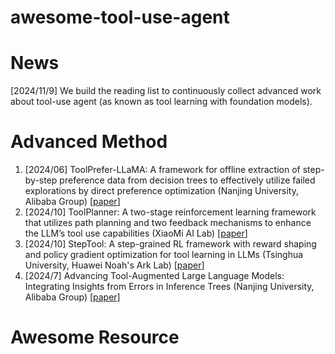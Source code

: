# awesome-tool-use-agent

# News
[2024/11/9] We build the reading list to continuously collect advanced work about tool-use agent (as known as tool learning with foundation models). 


# Advanced Method

1. [2024/06] ToolPrefer-LLaMA: A framework for offline extraction of step-by-step preference data from decision trees to effectively utilize failed explorations by direct preference optimization (Nanjing University, Alibaba Group) [[paper](http://arxiv.org/abs/2406.07115)]
2. [2024/10] ToolPlanner: A two-stage reinforcement learning framework that utilizes path planning and two feedback mechanisms to enhance the LLM’s tool use capabilities (XiaoMi AI Lab) [[paper](http://arxiv.org/abs/2409.14826)]
3. [2024/10] StepTool: A step-grained RL framework with reward shaping and policy gradient optimization for tool learning in LLMs (Tsinghua University, Huawei Noah's Ark Lab) [[paper](http://arxiv.org/abs/2410.07745)]
4. [2024/7] Advancing Tool-Augmented Large Language Models: Integrating Insights from Errors in Inference Trees (Nanjing University, Alibaba Group) [[paper]](https://arxiv.org/pdf/2406.07115)

# Awesome Resource
